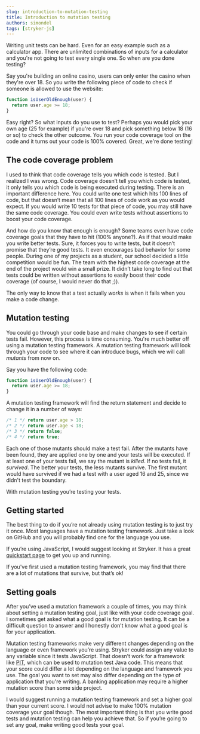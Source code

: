 ```yaml
---
slug: introduction-to-mutation-testing
title: Introduction to mutation testing
authors: simondel
tags: [stryker-js]
---
```


Writing unit tests can be hard. Even for an easy example such as a calculator app.
There are unlimited combinations of inputs for a calculator and you're not going to test every single one. So when are you done testing?

<!--truncate-->

Say you're building an online casino, users can only enter the casino when they're over 18. So you write the following piece of code to check if someone is allowed to use the website:

```javascript
function isUserOldEnough(user) {
  return user.age >= 18;
}
```

Easy right? So what inputs do you use to test? Perhaps you would pick your own age (25 for example) if you're over 18 and pick something below 18 (16 or so) to check the other outcome.
You run your code coverage tool on the code and it turns out your code is 100% covered. Great, we're done testing!

## The code coverage problem

I used to think that code coverage tells you which code is tested. But I realized I was wrong. Code coverage doesn’t tell you which code is tested, it only tells you which code is being executed during testing. There is an important difference here. You could write one test which hits 100 lines of code, but that doesn’t mean that all 100 lines of code work as you would expect. If you would write 10 tests for that piece of code, you may still have the same code coverage. You could even write tests without assertions to boost your code coverage.

And how do you know that enough is enough? Some teams even have code coverage goals that they have to hit (100% anyone?). As if that would make you write better tests. Sure, it forces you to write tests, but it doesn’t promise that they’re good tests. It even encourages bad behavior for some people. During one of my projects as a student, our school decided a little competition would be fun. The team with the highest code coverage at the end of the project would win a small prize. It didn’t take long to find out that tests could be written without assertions to easily boost their code coverage (of course, I would never do that ;)).

The only way to know that a test actually _works_ is when it fails when you make a code change.

## Mutation testing

You could go through your code base and make changes to see if certain tests fail. However, this process is time consuming. You're much better off using a mutation testing framework. A mutation testing framework will look through your code to see where it can introduce bugs, which we will call _mutants_ from now on.

Say you have the following code:

```javascript
function isUserOldEnough(user) {
  return user.age >= 18;
}
```

A mutation testing framework will find the return statement and decide to change it in a number of ways:

```javascript
/* 1 */ return user.age > 18;
/* 2 */ return user.age < 18;
/* 3 */ return false;
/* 4 */ return true;
```

Each one of those mutants should make a test fail. After the mutants have been found, they are applied one by one and your tests will be executed. If at least one of your tests fail, we say the mutant is _killed_. If no tests fail, it _survived_. The better your tests, the less mutants survive. The first mutant would have survived if we had a test with a user aged 16 and 25, since we didn't test the boundary.

With mutation testing you’re testing your tests.

## Getting started

The best thing to do if you’re not already using mutation testing is to just try it once. Most languages have a mutation testing framework.
Just take a look on GitHub and you will probably find one for the language you use.

If you’re using JavaScript, I would suggest looking at Stryker. It has a great [quickstart page](http://stryker-mutator.github.io/quickstart.html) to get you up and running.

If you've first used a mutation testing framework, you may find that there are a lot of mutations that survive, but that’s ok!

## Setting goals

After you’ve used a mutation framework a couple of times, you may think about setting a mutation testing goal,
just like with your code coverage goal. I sometimes get asked what a good goal is for mutation testing.
It can be a difficult question to answer and I honestly don’t know what a good goal is for your application.

Mutation testing frameworks make very different changes depending on the language or even framework you’re using.
Stryker could assign any value to any variable since it tests JavaScript. That doesn’t work for a framework like [PIT](http://pitest.org/),
which can be used to mutation test Java code. This means that your score could differ a lot depending on the language and framework you use.
The goal you want to set may also differ depending on the type of application that you're writing. A banking application may require a higher mutation score than some side project.

I would suggest running a mutation testing framework and set a higher goal than your current score.
I would not advise to make 100% mutation coverage your goal though. The most important thing is that you write good tests and mutation testing can help you achieve that.
So if you’re going to set any goal, make writing good tests your goal.
